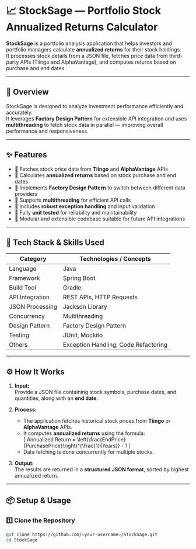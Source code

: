 # 📈 StockSage — Portfolio Stock Annualized Returns Calculator

**StockSage** is a portfolio analysis application that helps investors and portfolio managers calculate **annualized returns** for their stock holdings.  
It processes stock details from a JSON file, fetches price data from third-party APIs (Tiingo and AlphaVantage), and computes returns based on purchase and end dates.

---

## 🚀 Overview

StockSage is designed to analyze investment performance efficiently and accurately.  
It leverages **Factory Design Pattern** for extensible API integration and uses **multithreading** to fetch stock data in parallel — improving overall performance and responsiveness.

---

## ✨ Features

- 🔹 Fetches stock price data from **Tiingo** and **AlphaVantage** APIs  
- 🔹 Calculates **annualized returns** based on stock purchase and end dates  
- 🔹 Implements **Factory Design Pattern** to switch between different data providers  
- 🔹 Supports **multithreading** for efficient API calls  
- 🔹 Includes **robust exception handling** and input validation  
- 🔹 Fully **unit tested** for reliability and maintainability  
- 🔹 Modular and extensible codebase suitable for future API integrations  

---

## 🧠 Tech Stack & Skills Used

| Category | Technologies / Concepts |
|-----------|-------------------------|
| Language | Java |
| Framework | Spring Boot |
| Build Tool | Gradle |
| API Integration | REST APIs, HTTP Requests |
| JSON Processing | Jackson Library |
| Concurrency | Multithreading |
| Design Pattern | Factory Design Pattern |
| Testing | JUnit, Mockito |
| Others | Exception Handling, Code Refactoring |

---

## ⚙️ How It Works

1. **Input:**  
   Provide a JSON file containing stock symbols, purchase dates, and quantities, along with an **end date**.

2. **Process:**  
   - The application fetches historical stock prices from **Tiingo** or **AlphaVantage** APIs.  
   - It computes **annualized returns** using the formula:  
     \[
     Annualized Return = \left(\frac{EndPrice}{PurchasePrice}\right)^{\frac{1}{Years}} - 1
     \]
   - Data fetching is done concurrently for multiple stocks.

3. **Output:**  
   The results are returned in a **structured JSON format**, sorted by highest annualized return.

---

## 📦 Setup & Usage

### 1️⃣ Clone the Repository
```bash
git clone https://github.com/<your-username>/StockSage.git
cd StockSage
